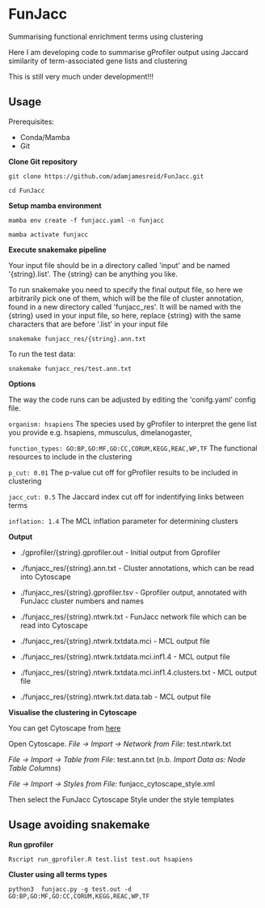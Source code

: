 # FunJacc
Summarising functional enrichment terms using clustering

Here I am developing code to summarise gProfiler output using Jaccard similarity of term-associated gene lists and clustering

This is still very much under development!!!

## Usage

Prerequisites:

- Conda/Mamba
- Git

**Clone Git repository**

`git clone https://github.com/adamjamesreid/FunJacc.git`

`cd FunJacc`

**Setup mamba environment**

`mamba env create -f funjacc.yaml -n funjacc`

`mamba activate funjacc`

**Execute snakemake pipeline**

Your input file should be in a directory called 'input' and be named '{string}.list'. The {string} can be anything you like.

To run snakemake you need to specify the final output file, so here we arbitrarily pick one of them, which will be the file of cluster annotation, found in a new directory called 'funjacc_res'. It will be named with the {string} used in your input file, so here, replace {string} with the same characters that are before '.list' in your input file

`snakemake funjacc_res/{string}.ann.txt`

To run the test data:

`snakemake funjacc_res/test.ann.txt`

**Options**

The way the code runs can be adjusted by editing the 'conifg.yaml' config file.

`organism: hsapiens`
The species used by gProfiler to interpret the gene list you provide e.g. hsapiens, mmusculus, dmelanogaster, 

`function_types: GO:BP,GO:MF,GO:CC,CORUM,KEGG,REAC,WP,TF`
The functional resources to include in the clustering

`p_cut: 0.01`
The p-value cut off for gProfiler results to be included in clustering

`jacc_cut: 0.5`
The Jaccard index cut off for indentifying links between terms

`inflation: 1.4`
The MCL inflation parameter for determining clusters

**Output**

- ./gprofiler/{string}.gprofiler.out - Initial output from Gprofiler

- ./funjacc_res/{string}.ann.txt - Cluster annotations, which can be read into Cytoscape
- ./funjacc_res/{string}.gprofiler.tsv - Gprofiler output, annotated with FunJacc cluster numbers and names
- ./funjacc_res/{string}.ntwrk.txt - FunJacc network file which can be read into Cytoscape
- ./funjacc_res/{string}.ntwrk.txtdata.mci - MCL output file
- ./funjacc_res/{string}.ntwrk.txtdata.mci.inf1.4 - MCL output file
- ./funjacc_res/{string}.ntwrk.txtdata.mci.inf1.4.clusters.txt - MCL output file
- ./funjacc_res/{string}.ntwrk.txt.data.tab - MCL output file

**Visualise the clustering in Cytoscape**

You can get Cytoscape from [here](https://cytoscape.org/download.html)

Open Cytoscape. *File -> Import -> Network from File*: test.ntwrk.txt

*File -> Import -> Table from File*: test.ann.txt (n.b. *Import Data as: Node Table Columns*)

*File -> Import -> Styles from File*: funjacc_cytoscape_style.xml

Then select the FunJacc Cytoscape Style under the style templates



## Usage avoiding snakemake

**Run gprofiler**

`Rscript run_gprofiler.R test.list test.out hsapiens`

**Cluster using all terms types**

`python3  funjacc.py -g test.out -d GO:BP,GO:MF,GO:CC,CORUM,KEGG,REAC,WP,TF`

